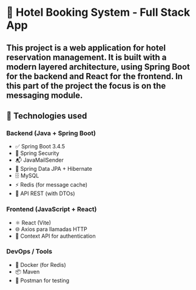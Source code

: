 # 🏨 Hotel Booking System - Full Stack App

This project is a web application for hotel reservation management. It is built with a modern layered architecture, using **Spring Boot** for the backend and **React** for the frontend.
In this part of the project the focus is on the messaging module.
---

## 🚀 Technologies used

### Backend (Java + Spring Boot)
- ✅ Spring Boot 3.4.5
- 🔐 Spring Security
- 📬 JavaMailSender
- 🧠 Spring Data JPA + Hibernate
- 🗄️ MySQL
- ⚡ Redis (for message cache)
- 📡 API REST (with DTOs)

### Frontend (JavaScript + React)
- ⚛️ React (Vite)
- 🌐 Axios para llamadas HTTP
- 🔐 Context API for authentication

### DevOps / Tools
- 🐳 Docker (for Redis)
- 📦 Maven
- 🧪 Postman for testing
